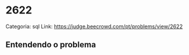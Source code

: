 # 2622

Categoria: sql
Link: https://judge.beecrowd.com/pt/problems/view/2622
## Entendendo o problema

